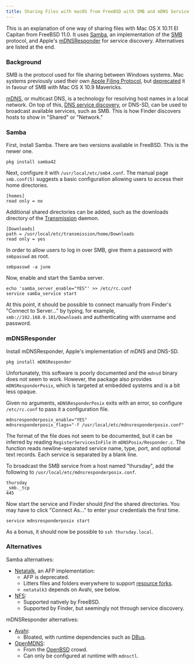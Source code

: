 ```yaml
---
title: Sharing Files with macOS from FreeBSD with SMB and mDNS Service Discovery
---
```


This is an explanation
of one way of sharing files
with Mac OS X 10.11 El Capitan
from FreeBSD 11.0.
It uses [Samba],
an implementation of the [SMB] protocol,
and Apple's [mDNSResponder]
for service discovery.
Alternatives are listed at the end.

[Samba]: https://en.wikipedia.org/wiki/Samba_(software)
[SMB]: https://en.wikipedia.org/wiki/Server_Message_Block
[mDNSResponder]: https://opensource.apple.com/tarballs/mDNSResponder/

### Background

SMB is the protocol
used for file sharing
between Windows systems.
Mac systems previously used
their own [Apple Filing Protocol],
but [deprecated] it in favour of SMB
with Mac OS X 10.9 Mavericks.

[mDNS], or multicast DNS,
is a technology for resolving host names
in a local network.
On top of this,
[DNS service discovery], or DNS-SD,
can be used to broadcast available services,
such as SMB.
This is how Finder discovers
hosts to show in "Shared" or "Network."

[Apple Filing Protocol]: https://en.wikipedia.org/wiki/Apple_Filing_Protocol
[deprecated]: http://appleinsider.com/articles/13/06/11/apple-shifts-from-afp-file-sharing-to-smb2-in-os-x-109-mavericks
[mDNS]: https://en.wikipedia.org/wiki/Multicast_DNS
[DNS service discovery]: https://en.wikipedia.org/wiki/Zero-configuration_networking#DNS-based_service_discovery

### Samba

First, install Samba.
There are two versions available in FreeBSD.
This is the newer one.

    pkg install samba42

Next, configure it
with `/usr/local/etc/smb4.conf`.
The manual page `smb.conf(5)`
suggests a basic configuration
allowing users to access their home directories.

    [homes]
    read only = no

Additional shared directories can be added,
such as the downloads directory
of the [Transmission] daemon.

    [Downloads]
    path = /usr/local/etc/transmission/home/Downloads
    read only = yes

In order to allow users to log in over SMB,
give them a password with `smbpasswd` as root.

    smbpasswd -a june

Now, enable and start the Samba server.

    echo 'samba_server_enable="YES"' >> /etc/rc.conf
    service samba_service start

At this point,
it should be possible
to connect manually
from Finder's "Connect to Server..."
by typing, for example,
`smb://192.168.0.101/Downloads`
and authenticating with username and password.

[Transmission]: https://transmissionbt.com

### mDNSResponder

Install mDNSResponder,
Apple's implementation of mDNS and DNS-SD.

    pkg install mDNSResponder

Unfortunately, this software is poorly documented
and the `mdnsd` binary does not seem to work.
However, the package also provides `mDNSResponderPosix`,
which is targeted at embedded systems
and is a bit less opaque.

Given no arguments,
`mDNSResponderPosix` exits with an error,
so configure `/etc/rc.conf` to pass it a configuration file.

    mdnsresponderposix_enable="YES"
    mdnsresponderposix_flags="-f /usr/local/etc/mdnsresponderposix.conf"

The format of the file
does not seem to be documented,
but it can be inferred by reading
`RegisterServicesInFile` in `mDNSPosix/Responder.c`.
The function reads newline-separated
service name, type, port, and optional text records.
Each service is separated by a blank line.

To broadcast the SMB service
from a host named "thursday",
add the following to `/usr/local/etc/mdnsresponderposix.conf`.

    thursday
    _smb._tcp
    445

Now start the service
and Finder should *find* the shared directories.
You may have to click "Connect As..."
to enter your credentials the first time.

    service mdnsresponderposix start

As a bonus,
it should now be possible
to `ssh thursday.local`.

### Alternatives

Samba alternatives:

- [Netatalk], an AFP implementation:
    - AFP is deprecated.
    - Litters files and folders everywhere to support [resource forks].
    - `netatalk3` depends on Avahi, see below.
- [NFS]:
    - Supported natively by FreeBSD.
    - Supported by Finder, but seemingly not through service discovery.

mDNSResponder alternatives:

- [Avahi]:
    - Bloated, with runtime dependencies such as [DBus].
- [OpenMDNS]:
    - From the [OpenBSD] crowd.
    - Can only be configured at runtime with `mdnsctl`.

[Netatalk]: http://netatalk.sourceforge.net
[resource forks]: https://en.wikipedia.org/wiki/Resource_fork
[NFS]: https://en.wikipedia.org/wiki/Network_File_System
[Avahi]: https://en.wikipedia.org/wiki/Avahi_(software)
[DBus]: https://www.freedesktop.org/wiki/Software/dbus/
[OpenMDNS]: http://www.haesbaert.org/openmdns/
[OpenBSD]: http://www.openbsd.org
